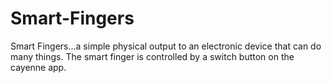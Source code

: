 # Smart-Fingers
Smart Fingers...a simple physical output to an electronic device that can do many things. The smart finger is controlled by a switch button on the cayenne app.
